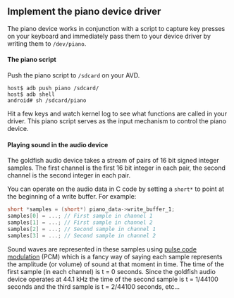 ## Implement the piano device driver

The piano device works in conjunction with a script to capture key presses on your keyboard and immediately pass them to your device driver by writing them to `/dev/piano`.

#### The piano script

Push the piano script to `/sdcard` on your AVD.

```
host$ adb push piano /sdcard/
host$ adb shell
android# sh /sdcard/piano
```

Hit a few keys and watch kernel log to see what functions are called in your driver. This piano script serves as the input mechanism to control the piano device.

#### Playing sound in the audio device

The goldfish audio device takes a stream of pairs of 16 bit signed integer samples. The first channel is the first 16 bit integer in each pair, the second channel is the second integer in each pair.

You can operate on the audio data in C code by setting a `short*` to point at the beginning of a write buffer. For example:

```c
short *samples = (short*) piano_data->write_buffer_1;
samples[0] = ...; // First sample in channel 1
samples[1] = ...; // First sample in channel 2
samples[2] = ...; // Second sample in channel 1
samples[3] = ...; // Second sample in channel 2
```

Sound waves are represented in these samples using [pulse code modulation](https://en.wikipedia.org/wiki/Pulse-code_modulation) (PCM) which is a fancy way of saying each sample represents the amplitude (or volume) of sound at that moment in time. The time of the first sample (in each channel) is t = 0 seconds. Since the goldfish audio device operates at 44.1 kHz the time of the second sample is t = 1/44100 seconds and the third sample is t = 2/44100 seconds, etc...
